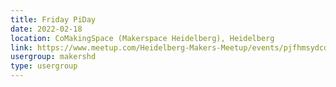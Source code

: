 ```yaml
---
title: Friday PiDay
date: 2022-02-18
location: CoMakingSpace (Makerspace Heidelberg), Heidelberg
link: https://www.meetup.com/Heidelberg-Makers-Meetup/events/pjfhmsydcdbxb/
usergroup: makershd
type: usergroup
---
```

